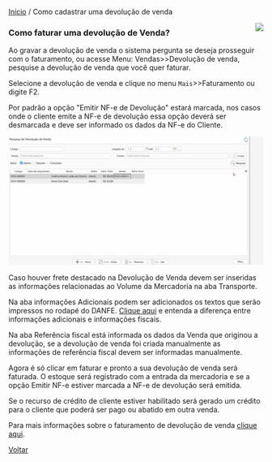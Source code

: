 [Início](index.md) / Como cadastrar uma devolução de venda

<a href="http://docs.continentenuvem.com.br/dicas.html#dicas"><img align="right" src="http://docs.continentenuvem.com.br/images/dicas.png"></a>



### Como faturar uma devolução de Venda?

Ao gravar a devolução de venda o sistema pergunta se deseja prosseguir com o faturamento, ou acesse Menu: Vendas>>Devolução de venda, pesquise a devolução de venda que você quer faturar.

Selecione a devolução de venda e clique no menu `Mais`>>Faturamento ou digite F2.

Por padrão a opção "Emitir NF-e de Devolução" estará marcada, nos casos onde o cliente emite a NF-e de devolução essa opção deverá ser desmarcada e deve ser informado os dados da NF-e do Cliente.

![](images/como_fazer_faturar_devolucao_venda.gif)



Caso houver frete destacado na Devolução de Venda devem ser inseridas as informações relacionadas ao Volume da Mercadoria na aba Transporte.

Na aba informações Adicionais podem ser adicionados os textos que serão impressos no rodapé do DANFE. [Clique aqui](vendas_devolucao_venda.md#informacoesadicionais) e entenda a diferença entre informações adicionais e informações fiscais.

Na aba Referência fiscal está informada os dados da Venda que originou a devolução, se a devolução de venda foi criada manualmente as informações de referência fiscal devem ser informadas manualmente.

Agora é só clicar em faturar e pronto a sua devolução de venda será faturada. O  estoque será registrado com a entrada da mercadoria e se a opção Emitir NF-e estiver marcada a NF-e de devolução será emitida.

Se o recurso de crédito de cliente estiver habilitado será gerado um crédito para o cliente que poderá ser pago ou abatido em outra venda.



Para mais informações sobre o faturamento de devolução de venda [clique aqui](vendas_devolucao_venda.md#faturamento).

[Voltar](index.md)

